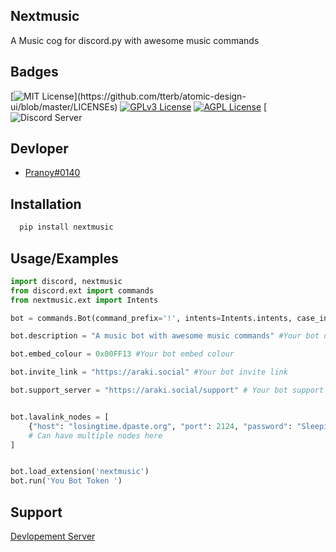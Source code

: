 
## Nextmusic

A Music cog for discord.py with awesome music commands


## Badges


[![MIT License](https://img.shields.io/apm/l/atomic-design-ui.svg?)](https://github.com/tterb/atomic-design-ui/blob/master/LICENSEs)
[![GPLv3 License](https://img.shields.io/badge/License-GPL%20v3-yellow.svg)](https://opensource.org/licenses/)
[![AGPL License](https://img.shields.io/badge/license-AGPL-blue.svg)](http://www.gnu.org/licenses/agpl-3.0)
[![Discord Server](https://araki.social/invite)


## Devloper

- [Pranoy#0140](https://discord.com/users/942683245106065448)


## Installation

```bash
  pip install nextmusic
```
    
## Usage/Examples

```py
import discord, nextmusic
from discord.ext import commands
from nextmusic.ext import Intents

bot = commands.Bot(command_prefix='!', intents=Intents.intents, case_insencitive=True)

bot.description = "A music bot with awesome music commands" #Your bot description

bot.embed_colour = 0x00FF13 #Your bot embed colour

bot.invite_link = "https://araki.social" #Your bot invite link

bot.support_server = "https://araki.social/support" # Your bot support server link


bot.lavalink_nodes = [
    {"host": "losingtime.dpaste.org", "port": 2124, "password": "SleepingOnTrains"},
    # Can have multiple nodes here
]


bot.load_extension('nextmusic')
bot.run('You Bot Token ')


```


## Support

[Devlopement Server](https://araki.social/support)
